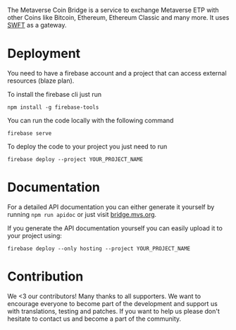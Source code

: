 <p align="center">
  <a href="https://www.myetpwallet.com/">
    <img src="https://raw.githubusercontent.com/mvs-org/lightwallet/master/src/assets/logo.png" alt="">
  </a>
</p>

The Metaverse Coin Bridge is a service to exchange Metaverse ETP with other Coins like Bitcoin, Ethereum, Ethereum Classic and many more. It uses [SWFT](https://www.swft.pro) as a gateway.

# Deployment
You need to have a firebase account and a project that can access external resources (blaze plan).

To install the firebase cli just run

```
npm install -g firebase-tools
```

You can run the code locally with the following command

```
firebase serve
```

To deploy the code to your project you just need to run

```
firebase deploy --project YOUR_PROJECT_NAME
```

# Documentation

For a detailed API documentation you can either generate it yourself by running `npm run apidoc` or just visit [bridge.mvs.org](https://bridge.mvs.org).

If you generate the API documentation yourself you can easily upload it to your project using:

```
firebase deploy --only hosting --project YOUR_PROJECT_NAME
```

# Contribution

We <3 our contributors! Many thanks to all supporters. We want to encourage everyone to become part of the development and support us with translations, testing and patches. If you want to help us please don't hesitate to contact us and become a part of the community.
